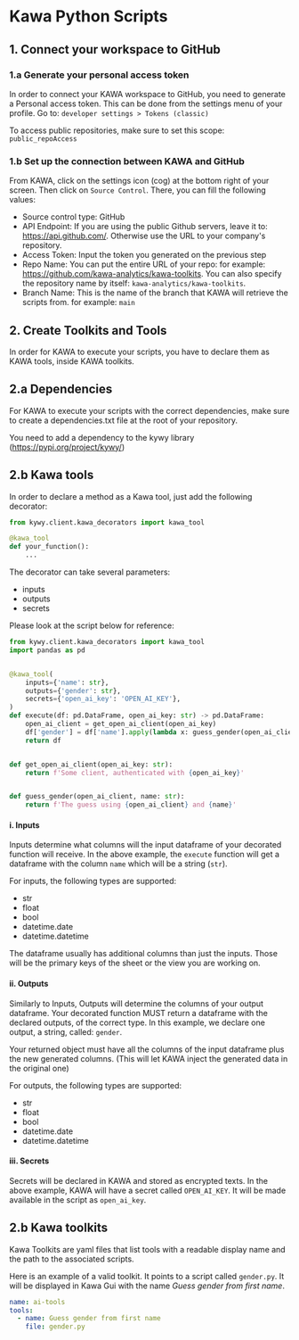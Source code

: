 # Kawa Python Scripts

## 1. Connect your workspace to GitHub

### 1.a Generate your personal access token

In order to connect your KAWA workspace to GitHub, you need to generate a Personal access token.
This can be done from the settings menu of your profile.
Go to: `developer settings > Tokens (classic)`

To access public repositories, make sure to set this scope: `public_repoAccess`


### 1.b Set up the connection between KAWA and GitHub

From KAWA, click on the settings icon (cog) at the bottom right of your screen.
Then click on `Source Control`.
There, you can fill the following values:

- Source control type: GitHub
- API Endpoint: If you are using the public Github servers, leave it to: https://api.github.com/. Otherwise use the URL to your company's repository.
- Access Token: Input the token you generated on the previous step
- Repo Name: You can put the entire URL of your repo: for example: https://github.com/kawa-analytics/kawa-toolkits. You can also specify the repository name by itself: `kawa-analytics/kawa-toolkits`.
- Branch Name: This is the name of the branch that KAWA will retrieve the scripts from. for example: `main`


## 2. Create Toolkits and Tools

In order for KAWA to execute your scripts, you have to declare them as KAWA tools, 
inside KAWA toolkits.

## 2.a Dependencies

For KAWA to execute your scripts with the correct dependencies, make sure to 
create a dependencies.txt file at the root of your repository.

You need to add a dependency to the kywy library (https://pypi.org/project/kywy/)


## 2.b Kawa tools

In order to declare a method as a Kawa tool, just add the following decorator:
```python
from kywy.client.kawa_decorators import kawa_tool

@kawa_tool
def your_function():
    ...
```

The decorator can take several parameters:
- inputs
- outputs
- secrets

Please look at the script below for reference:
```python
from kywy.client.kawa_decorators import kawa_tool
import pandas as pd


@kawa_tool(
    inputs={'name': str},
    outputs={'gender': str},
    secrets={'open_ai_key': 'OPEN_AI_KEY'},
)
def execute(df: pd.DataFrame, open_ai_key: str) -> pd.DataFrame:
    open_ai_client = get_open_ai_client(open_ai_key)
    df['gender'] = df['name'].apply(lambda x: guess_gender(open_ai_client, x))
    return df


def get_open_ai_client(open_ai_key: str):
    return f'Some client, authenticated with {open_ai_key}'


def guess_gender(open_ai_client, name: str):
    return f'The guess using {open_ai_client} and {name}'
```
    
#### i. Inputs

Inputs determine what columns will the input dataframe of 
your decorated function will receive.
In the above example, the `execute` function will get a dataframe with the column
`name` which will be a string (`str`).

For inputs, the following types are supported:

- str
- float
- bool
- datetime.date
- datetime.datetime

The dataframe usually has additional columns than just the inputs. 
Those will be the primary keys of the sheet or the view you are working on.


#### ii. Outputs

Similarly to Inputs, Outputs will determine the columns of your output dataframe.
Your decorated function MUST return a dataframe with the declared outputs, of the
correct type.
In this example, we declare one output, a string, called: `gender`.

Your returned object must have all the columns of the input dataframe plus the
new generated columns. (This will let KAWA inject the generated data in the
original one)

For outputs, the following types are supported:

- str
- float
- bool
- datetime.date
- datetime.datetime


#### iii. Secrets

Secrets will be declared in KAWA and stored as encrypted texts.
In the above example, KAWA will have a secret called `OPEN_AI_KEY`.
It will be made available in the script as `open_ai_key`.


## 2.b Kawa toolkits

Kawa Toolkits are yaml files that list tools with a readable display name and the 
path to the associated scripts.

Here is an example of a valid toolkit. It points to a script called `gender.py`.
It will be displayed in Kawa Gui with the name *Guess gender from first name*.

```yaml
name: ai-tools
tools:
  - name: Guess gender from first name
    file: gender.py
```

